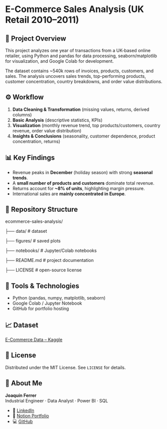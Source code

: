 # E-Commerce Sales Analysis (UK Retail 2010–2011)

## 📌 Project Overview
This project analyzes one year of transactions from a UK-based online retailer, using Python and pandas for data processing, seaborn/matplotlib for visualization, and Google Colab for development.

The dataset contains ~540k rows of invoices, products, customers, and sales. The analysis uncovers sales trends, top-performing products, customer concentration, country breakdowns, and order value distributions.

## ⚙️ Workflow
1. **Data Cleaning & Transformation** (missing values, returns, derived columns)
2. **Basic Analysis** (descriptive statistics, KPIs)
3. **Visualization** (monthly revenue trend, top products/customers, country revenue, order value distribution)
4. **Insights & Conclusions** (seasonality, customer dependence, product concentration, returns)

## 📊 Key Findings
- Revenue peaks in **December** (holiday season) with strong **seasonal trends**.
- A **small number of products and customers** dominate total revenue.
- Returns account for **~8% of units**, highlighting margin pressure.
- International sales are **mainly concentrated in Europe**.

## 📂 Repository Structure
ecommerce-sales-analysis/

├── data/ # dataset

├── figures/ # saved plots

├── notebooks/ # Jupyter/Colab notebooks

├── README.md # project documentation

├── LICENSE # open-source license

## 🚀 Tools & Technologies
- Python (pandas, numpy, matplotlib, seaborn)
- Google Colab / Jupyter Notebook
- GitHub for portfolio hosting

## 📈 Dataset
[E-Commerce Data – Kaggle](https://www.kaggle.com/datasets/carrie1/ecommerce-data)

## 📜 License
Distributed under the MIT License. See `LICENSE` for details.

## 👤 About Me

**Joaquín Ferrer**  
Industrial Engineer · Data Analyst · Power BI · SQL

- 🔗 [LinkedIn](https://linkedin.com/in/joaquin-ferrer)
- 📘 [Notion Portfolio](https://notion.so/joaquin-ferrer)
- 💻 [GitHub](https://github.com/joaquin-ferrer)


